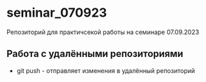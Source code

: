﻿# seminar_070923
Репозиторий для практичсекой работы на семинаре 07.09.2023
## Работа с удалёнными репозиториями
* git push - отправляет изменения в удалённый репозиторий